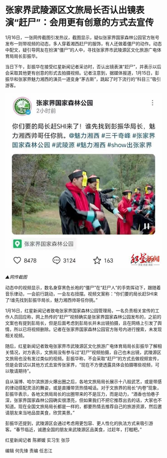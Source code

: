 # 张家界武陵源区文旅局长否认出镜表演“赶尸”：会用更有创意的方式去宣传

1月16日，一张网传截图引发热议，截图显示，疑似张家界国家森林公园官方账号发布一则带视频的动态，多人穿着湘西赶尸的服饰，有人还做着僵尸的动作。动态中配文，疑引导网友在扮演“僵尸”的人中，寻找张家界市武陵源区文化旅游广电体育局局长彭振华。

当日下午，彭振华在接受红星新闻记者采访时，否认出镜表演“赶尸”，并表示以后会采取其他更有创意的形式去拍摄视频。记者注意到，据媒体报道，1月15日，彭振华和张家界魅力湘西的演员一道变身“茅古斯”，跳起了时下流行的“科目三”吸引游客。

![752fc9ecfe15b52e003f9aa4bdf507da.jpg](https://raw.githubusercontent.com/qqhsx/qqnews_image/main/2024/01/16/张家界武陵源区文旅局长否认出镜表演“赶尸”：会用更有创意的方式去宣传/752fc9ecfe15b52e003f9aa4bdf507da.jpg)

_▲网传截图_

动态中的视频显示，数名身穿黑色长袍的“僵尸”在“赶尸人”的手势挥动下，跟随着音乐律动，一会前行跳动，一会左右扭摆。视频文案称：“你们要的局长赶SHI来了!谁先找到彭振华局长，魅力湘西帅哥任你挑。”

1月16日，红星新闻记者致电张家界国家森林公园管理局，一名负责相关宣传的工作人员回应称，网上热传的“赶尸”视频确实是张家界国家森林公园发布的，之前的文案也有提到彭局长，但是后面考虑到彭局长并未出镜拍摄，且在网络上引发了舆情，所以已将视频删除。记者在张家界国家森林公园官方账号内进行搜索，未发现相关视频。

随后，红星新闻记者致电张家界市武陵源区文化旅游广电体育局局长彭振华了解相关情况，对方表示，文旅局没有参与过“赶尸”视频拍摄，自己也未出镜，武陵源区文旅局也没有发过类似的视频。彭振华称，不会采取“赶尸”的方式去做视频宣传，但是会尝试以其他方式去宣传张家界，“现在不方便透露具体会拍摄哪些视频，可以敬请期待”。

自从淄博、哈尔滨旅游火爆出圈之后，各地文旅局局长展示十八般武艺，或是带感的律动搭配灵活的舞姿，或是直播带货热情喊话。对于文旅界的局长“内卷”现象，彭振华表示，各地文旅局局长的出圈带来的不是压力，而是动力，“酒香也怕巷子深，张家界国家森林公园确实很漂亮，但如果我们不把它推荐出去的话，大家也不知道。现在全国文旅局局长都是一样的，都要热情去推荐自己的旅游资源，然后邀请朋友来当地品尝美食，欣赏美景。”

彭振华还提到，武陵源区会通过考虑用更包容、更人性化的执法方式来吸引游客。“春节临近，诚邀全国的朋友来武陵源区品美食，过赶年，打糍粑。”

红星新闻记者 陈卿媛 实习生 张莎

编辑 何先锋 责编 任志江

